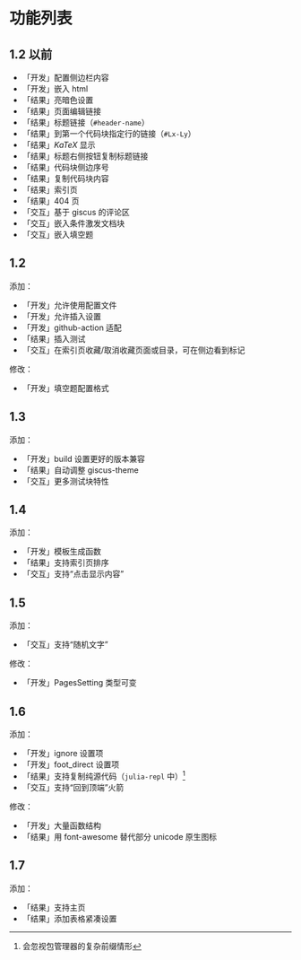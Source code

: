 # 功能列表
## 1.2 以前
- 「开发」配置侧边栏内容
- 「开发」嵌入 html
- 「结果」亮暗色设置
- 「结果」页面编辑链接
- 「结果」标题链接（`#header-name`）
- 「结果」到第一个代码块指定行的链接（`#Lx-Ly`）
- 「结果」$KaTeX$ 显示
- 「结果」标题右侧按钮复制标题链接
- 「结果」代码块侧边序号
- 「结果」复制代码块内容
- 「结果」索引页
- 「结果」404 页
- 「交互」基于 giscus 的评论区
- 「交互」嵌入条件激发文档块
- 「交互」嵌入填空题

## 1.2
添加：
- 「开发」允许使用配置文件
- 「开发」允许插入设置
- 「开发」github-action 适配
- 「结果」插入测试
- 「交互」在索引页收藏/取消收藏页面或目录，可在侧边看到标记

修改：
- 「开发」填空题配置格式

## 1.3
添加：
- 「开发」build 设置更好的版本兼容
- 「结果」自动调整 giscus-theme
- 「交互」更多测试块特性

## 1.4
添加：
- 「开发」模板生成函数
- 「结果」支持索引页排序
- 「交互」支持“点击显示内容”

## 1.5
添加：
- 「交互」支持“随机文字”

修改：
- 「开发」PagesSetting 类型可变

## 1.6
添加：
- 「开发」ignore 设置项
- 「开发」foot_direct 设置项
- 「结果」支持复制纯源代码（`julia-repl` 中）[^1]
- 「交互」支持“回到顶端”火箭

修改：
- 「开发」大量函数结构
- 「结果」用 font-awesome 替代部分 unicode 原生图标

## 1.7
添加：
- 「结果」支持主页
- 「结果」添加表格紧凑设置

[^1]: 会忽视包管理器的复杂前缀情形
